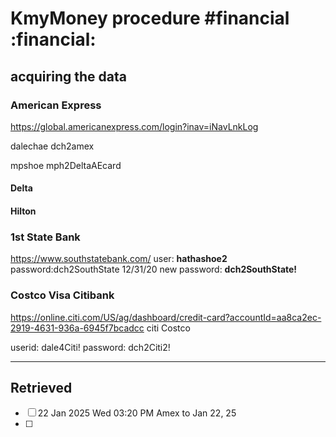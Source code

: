 # KmyMoney procedure #financial :financial:

## acquiring the data

### American Express

https://global.americanexpress.com/login?inav=iNavLnkLog 

dalechae
dch2amex

mpshoe
mph2DeltaAEcard

#### Delta

#### Hilton



### 1st State Bank

https://www.southstatebank.com/
user: **hathashoe2**
password:dch2SouthState
12/31/20 new password: **dch2SouthState!**

### Costco Visa Citibank

https://online.citi.com/US/ag/dashboard/credit-card?accountId=aa8ca2ec-2919-4631-936a-6945f7bcadcc
citi Costco

userid: dale4Citi!
password: dch2Citi2!


---

## Retrieved

- [ ] 22 Jan 2025 Wed 03:20 PM Amex to Jan 22, 25
- [ ]  


